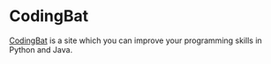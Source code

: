 # CodingBat
[CodingBat](https://codingbat.com/) is a site which you can improve your programming skills in Python and Java.
